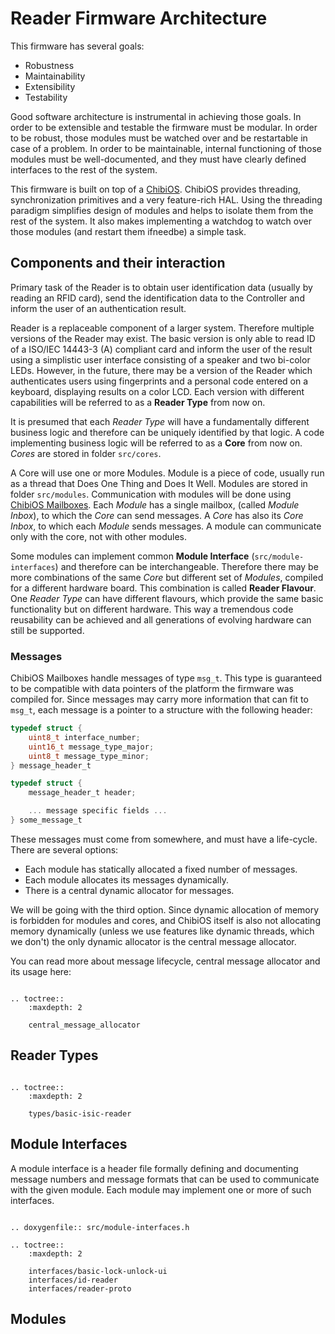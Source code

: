 Reader Firmware Architecture
============================

This firmware has several goals:

  - Robustness
  - Maintainability
  - Extensibility
  - Testability

Good software architecture is instrumental in achieving those goals. In order to be extensible and testable the firmware must be modular. In order to be robust, those modules must be watched over and be restartable in case of a problem. In order to be maintainable, internal functioning of those modules must be well-documented, and they must have clearly defined interfaces to the rest of the system.

This firmware is built on top of a [ChibiOS](http://www.chibios.org). ChibiOS provides threading, synchronization primitives and a very feature-rich HAL. Using the threading paradigm simplifies design of modules and helps to isolate them from the rest of the system. It also makes implementing a watchdog to watch over those modules (and restart them ifneedbe) a simple task.

Components and their interaction
--------------------------------

Primary task of the Reader is to obtain user identification data (usually by reading an RFID card), send the identification data to the Controller and inform the user of an authentication result.

Reader is a replaceable component of a larger system. Therefore multiple versions of the Reader may exist. The basic version is only able to read ID of a ISO/IEC 14443-3 (A) compliant card and inform the user of the result using a simplistic user interface consisting of a speaker and two bi-color LEDs. However, in the future, there may be a version of the Reader which authenticates users using fingerprints and a personal code entered on a keyboard, displaying results on a color LCD. Each version with different capabilities will be referred to as a **Reader Type** from now on.

It is presumed that each *Reader Type* will have a fundamentally different business logic and therefore can be uniquely identified by that logic. A code implementing business logic will be referred to as a **Core** from now on. *Cores* are stored in folder `src/cores`.

A Core will use one or more Modules. Module is a piece of code, usually run as a thread that Does One Thing and Does It Well. Modules are stored in folder `src/modules`. Communication with modules will be done using [ChibiOS Mailboxes](http://www.chibios.org/dokuwiki/doku.php?id=chibios:book:kernel_mailboxes). Each *Module* has a single mailbox, (called *Module Inbox*), to which the *Core* can send messages. A *Core* has also its *Core Inbox*, to which each *Module* sends messages. A module can communicate only with the core, not with other modules.

Some modules can implement common **Module Interface** (`src/module-interfaces`) and therefore can be interchangeable. Therefore there may be more combinations of the same *Core* but different set of *Modules*, compiled for a different hardware board. This combination is called **Reader Flavour**. One *Reader Type* can have different flavours, which provide the same basic functionality but on different hardware. This way a tremendous code reusability can be achieved and all generations of evolving hardware can still be supported.

### Messages

ChibiOS Mailboxes handle messages of type `msg_t`. This type is guaranteed to be compatible with data pointers of the platform the firmware was compiled for. Since messages may carry more information that can fit to `msg_t`, each message is a pointer to a structure with the following header:

```c
typedef struct {
    uint8_t interface_number;
    uint16_t message_type_major;
    uint8_t message_type_minor;
} message_header_t

typedef struct {
    message_header_t header;

    ... message specific fields ...
} some_message_t
```

These messages must come from somewhere, and must have a life-cycle. There are several options:

  - Each module has statically allocated a fixed number of messages.
  - Each module allocates its messages dynamically.
  - There is a central dynamic allocator for messages.

We will be going with the third option. Since dynamic allocation of memory is forbidden for modules and cores, and ChibiOS itself is also not allocating memory dynamically (unless we use features like dynamic threads, which we don't) the only dynamic allocator is the central message allocator.

You can read more about message lifecycle, central message allocator and its usage here:

```eval_rst

.. toctree::
    :maxdepth: 2

    central_message_allocator

```


Reader Types
------------

```eval_rst

.. toctree::
    :maxdepth: 2

    types/basic-isic-reader

```

Module Interfaces
-----------------

A module interface is a header file formally defining and documenting message numbers and message formats that can be used to communicate with the given module. Each module may implement one or more of such interfaces.

```eval_rst

.. doxygenfile:: src/module-interfaces.h

.. toctree::
    :maxdepth: 2

    interfaces/basic-lock-unlock-ui
    interfaces/id-reader
    interfaces/reader-proto

```

Modules
-------
